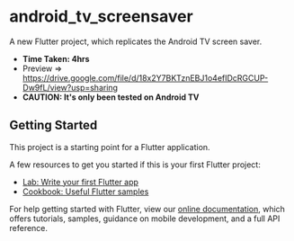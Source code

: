 # android_tv_screensaver

A new Flutter project, which replicates the Android TV screen saver.
 - **Time Taken: 4hrs**
 - Preview => https://drive.google.com/file/d/18x2Y7BKTznEBJ1o4efIDcRGCUP-Dw9fL/view?usp=sharing
 - **CAUTION: It's only been tested on Android TV**

## Getting Started

This project is a starting point for a Flutter application.

A few resources to get you started if this is your first Flutter project:

- [Lab: Write your first Flutter app](https://flutter.dev/docs/get-started/codelab)
- [Cookbook: Useful Flutter samples](https://flutter.dev/docs/cookbook)

For help getting started with Flutter, view our
[online documentation](https://flutter.dev/docs), which offers tutorials,
samples, guidance on mobile development, and a full API reference.
